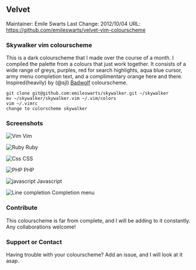 Velvet
-------

Maintainer:   Emile Swarts
Last Change:  2012/10/04
URL: https://github.com/emileswarts/velvet-vim-colourscheme

### Skywalker vim colourscheme

This is a dark colourscheme that I made over the course of a month.  I compiled the palette from a colours that just work together.  It consists of a wide range of greys, purples, red for search highlights, aqua blue cursor, army menu completion text, and a complimentary orange here and there.  Inspired(heavily) by (@sjl) [Badwolf](https://github.com/sjl/badwolf) colourscheme.

```
git clone git@github.com:emileswarts/skywalker.git ~/skywalker
mv ~/skywalker/skywalker.vim ~/.vim/colors
vim ~/.vimrc
change to colorscheme skywalker

```
### Screenshots
![Vim](http://imageshack.us/a/img96/8/screenshot20121013at214.png)
Vim

![Ruby](http://imageshack.us/a/img839/8/screenshot20121013at214.png)
Ruby

![Css](http://imageshack.us/a/img845/8/screenshot20121013at214.png)
CSS

![PHP](http://imageshack.us/a/img708/8/screenshot20121013at214.png)
PHP

![javascript](http://imageshack.us/a/img846/8/screenshot20121013at214.png)
Javascript

![Line completion](http://imageshack.us/a/img6/8/screenshot20121013at214.png)
Completion menu

### Contribute
This colourscheme is far from complete, and I will be adding to it constantly.  Any collaborations welcome!

### Support or Contact
Having trouble with your colourscheme? Add an issue, and I will look at it asap.
